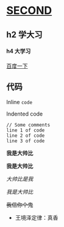 # [SECOND](https://github.com/LIchenzhuo1998/-/blob/main/go%20to%20README.md)

## h2 学大习
#### h4 大学习

[百度一下](https://www.baidu.com/)

## 代码

Inline `code`

Indented code

    // Some comments
    line 1 of code
    line 2 of code
    line 3 of code
    
**我是大帅比**

__我是大帅比__

*大帅比是我*

_我是大帅比_

~~我信你个鬼~~

+ 王境泽定律：真香
